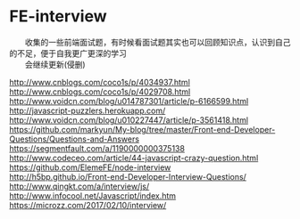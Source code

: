 # FE-interview
&emsp;&emsp;收集的一些前端面试题，有时候看面试题其实也可以回顾知识点，认识到自己的不足，便于自我更广更深的学习  
&emsp;&emsp;会继续更新(侵删)

http://www.cnblogs.com/coco1s/p/4034937.html  
http://www.cnblogs.com/coco1s/p/4029708.html  
http://www.voidcn.com/blog/u014787301/article/p-6166599.html  
http://javascript-puzzlers.herokuapp.com/  
http://www.voidcn.com/blog/u010227447/article/p-3561418.html   
https://github.com/markyun/My-blog/tree/master/Front-end-Developer-Questions/Questions-and-Answers  
https://segmentfault.com/a/1190000000375138  
http://www.codeceo.com/article/44-javascript-crazy-question.html   
https://github.com/ElemeFE/node-interview   
http://h5bp.github.io/Front-end-Developer-Interview-Questions/  
http://www.qingkt.com/a/interview/js/  
http://www.infocool.net/Javascript/index.htm  
https://microzz.com/2017/02/10/interview/  
